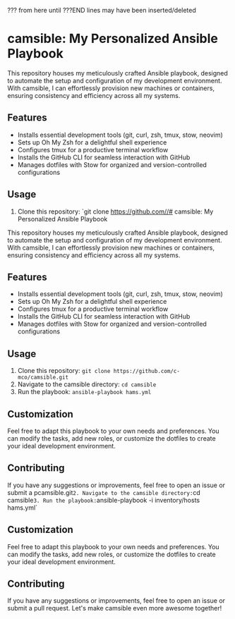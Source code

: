 ??? from here until ???END lines may have been inserted/deleted
# camsible: My Personalized Ansible Playbook

This repository houses my meticulously crafted Ansible playbook, designed to automate the setup and configuration of my development environment. With camsible, I can effortlessly provision new machines or containers, ensuring consistency and efficiency across all my systems.

## Features

- Installs essential development tools (git, curl, zsh, tmux, stow, neovim)
- Sets up Oh My Zsh for a delightful shell experience
- Configures tmux for a productive terminal workflow
- Installs the GitHub CLI for seamless interaction with GitHub
- Manages dotfiles with Stow for organized and version-controlled configurations

## Usage

1. Clone this repository: `git clone https://github.com//# camsible: My Personalized Ansible Playbook

This repository houses my meticulously crafted Ansible playbook, designed to automate the setup and configuration of my development environment. With camsible, I can effortlessly provision new machines or containers, ensuring consistency and efficiency across all my systems.

## Features

- Installs essential development tools (git, curl, zsh, tmux, stow, neovim)
- Sets up Oh My Zsh for a delightful shell experience
- Configures tmux for a productive terminal workflow
- Installs the GitHub CLI for seamless interaction with GitHub
- Manages dotfiles with Stow for organized and version-controlled configurations

## Usage

1. Clone this repository: `git clone https://github.com/c-mco/camsible.git`
2. Navigate to the camsible directory: `cd camsible`
3. Run the playbook: `ansible-playbook hams.yml`

## Customization

Feel free to adapt this playbook to your own needs and preferences. You can modify the tasks, add new roles, or customize the dotfiles to create your ideal development environment.

## Contributing

If you have any suggestions or improvements, feel free to open an issue or submit a pcamsible.git`
2. Navigate to the camsible directory: `cd camsible`
3. Run the playbook: `ansible-playbook -i inventory/hosts hams.yml`

## Customization

Feel free to adapt this playbook to your own needs and preferences. You can modify the tasks, add new roles, or customize the dotfiles to create your ideal development environment.

## Contributing

If you have any suggestions or improvements, feel free to open an issue or submit a pull request. Let's make camsible even more awesome together!
